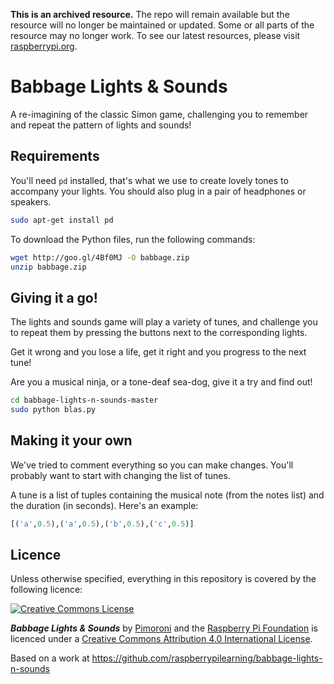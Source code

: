**This is an archived resource.** The repo will remain available but the resource will no longer be maintained or updated. Some or all parts of the resource may no longer work. To see our latest resources, please visit [raspberrypi.org](http://www.raspberrypi.org).

# Babbage Lights & Sounds

A re-imagining of the classic Simon game, challenging you to remember and repeat the pattern of lights and sounds!

## Requirements

You'll need `pd` installed, that's what we use to create lovely tones to accompany your lights. You should also plug in a pair of headphones or speakers.

```bash
sudo apt-get install pd
```

To download the Python files, run the following commands:

```bash
wget http://goo.gl/4Bf0MJ -O babbage.zip
unzip babbage.zip
```

## Giving it a go!

The lights and sounds game will play a variety of tunes, and challenge you to repeat them by pressing the buttons next to the corresponding lights.

Get it wrong and you lose a life, get it right and you progress to the next tune!

Are you a musical ninja, or a tone-deaf sea-dog, give it a try and find out!

```bash
cd babbage-lights-n-sounds-master
sudo python blas.py
```

## Making it your own

We've tried to comment everything so you can make changes. You'll probably want to start with changing the list of tunes.

A tune is a list of tuples containing the musical note (from the notes list) and the duration (in seconds). Here's an example:

```python
[('a',0.5),('a',0.5),('b',0.5),('c',0.5)]
```

## Licence

Unless otherwise specified, everything in this repository is covered by the following licence:

[![Creative Commons License](http://i.creativecommons.org/l/by-sa/4.0/88x31.png)](http://creativecommons.org/licenses/by-sa/4.0/)

***Babbage Lights & Sounds*** by [Pimoroni](http://pimoroni.com) and the [Raspberry Pi Foundation](http://www.raspberrypi.org) is licenced under a [Creative Commons Attribution 4.0 International License](http://creativecommons.org/licenses/by-sa/4.0/).

Based on a work at https://github.com/raspberrypilearning/babbage-lights-n-sounds
